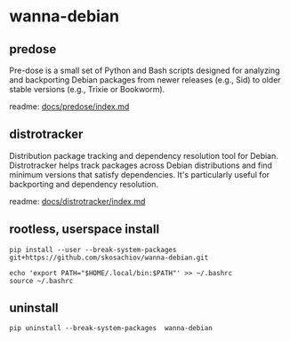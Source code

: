 # wanna-debian

## predose

Pre-dose is a small set of Python and Bash scripts designed for analyzing and backporting Debian packages from
newer releases (e.g., Sid) to older stable versions (e.g., Trixie or Bookworm).

readme: [docs/predose/index.md](docs/predose/index.md)

## distrotracker

Distribution package tracking and dependency resolution tool for Debian. Distrotracker helps track packages across Debian distributions and find minimum versions that satisfy dependencies. It's particularly useful for backporting and dependency resolution.

readme: [docs/distrotracker/index.md](docs/distrotracker/index.md)

## rootless, userspace install

`pip install --user --break-system-packages  git+https://github.com/skosachiov/wanna-debian.git`
```
echo 'export PATH="$HOME/.local/bin:$PATH"' >> ~/.bashrc
source ~/.bashrc
```

## uninstall

`pip uninstall --break-system-packages  wanna-debian`
